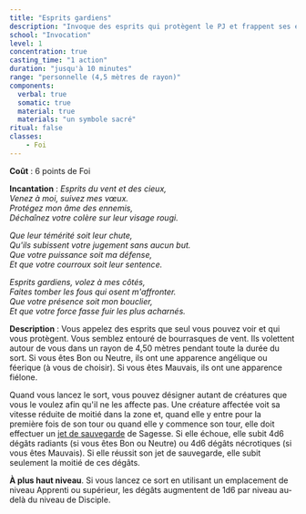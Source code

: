 ```yaml
---
title: "Esprits gardiens"
description: "Invoque des esprits qui protègent le PJ et frappent ses ennemis."
school: "Invocation"
level: 1
concentration: true
casting_time: "1 action"
duration: "jusqu'à 10 minutes"
range: "personnelle (4,5 mètres de rayon)"
components:
  verbal: true
  somatic: true
  material: true
  materials: "un symbole sacré"
ritual: false
classes:
    - Foi
---
```

**Coût** : 6 points de Foi   

**Incantation** : *Esprits du vent et des cieux,*   
*Venez à moi, suivez mes vœux.*    
*Protégez mon âme des ennemis,*    
*Déchaînez votre colère sur leur visage rougi.*    

*Que leur témérité soit leur chute,*    
*Qu'ils subissent votre jugement sans aucun but.*   
*Que votre puissance soit ma défense,*   
*Et que votre courroux soit leur sentence.*    

*Esprits gardiens, volez à mes côtés,*    
*Faites tomber les fous qui osent m'affronter.*    
*Que votre présence soit mon bouclier,*    
*Et que votre force fasse fuir les plus acharnés.*    

**Description** : Vous appelez des esprits que seul vous pouvez voir et qui vous protègent. Vous semblez entouré de bourrasques de vent. Ils volettent autour de vous dans un rayon de 4,50 mètres pendant toute la durée du sort. Si vous êtes Bon ou Neutre, ils ont une apparence angélique ou féerique (à vous de choisir). Si vous êtes Mauvais, ils ont une apparence fiélone.

Quand vous lancez le sort, vous pouvez désigner autant de créatures que vous le voulez afin qu'il ne les affecte pas. Une créature affectée voit sa vitesse réduite de moitié dans la zone et, quand elle y entre pour la première fois de son tour ou quand elle y commence son tour, elle doit effectuer un [jet de sauvegarde](/utiliser-les-caracteristiques/#jets-de-sauvegarde) de Sagesse. Si elle échoue, elle subit 4d6 dégâts radiants (si vous êtes Bon ou Neutre) ou 4d6 dégâts nécrotiques (si vous êtes Mauvais). Si elle réussit son jet de sauvegarde, elle subit seulement la moitié de ces dégâts.

**À plus haut niveau**. Si vous lancez ce sort en utilisant un emplacement de niveau Apprenti ou supérieur, les dégâts augmentent de 1d6 par niveau au-delà du niveau de Disciple.
